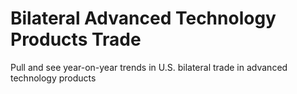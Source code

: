 # Bilateral Advanced Technology Products Trade
Pull and see year-on-year trends in U.S. bilateral trade in advanced technology products
